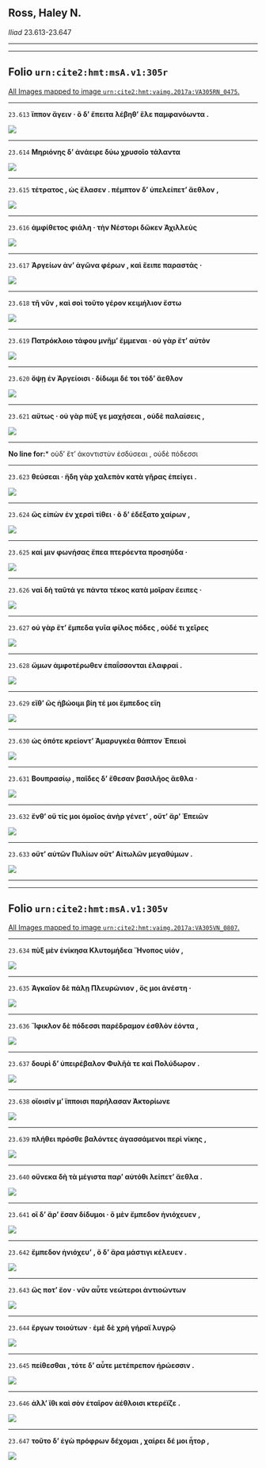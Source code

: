 ## Ross, Haley N.

*Iliad* 23.613-23.647

---

---

## **Folio `urn:cite2:hmt:msA.v1:305r`**



[All Images mapped to image `urn:cite2:hmt:vaimg.2017a:VA305RN_0475`.](http://www.homermultitext.org/ict2/index.html?urn=urn:cite2:hmt:vaimg.2017a:VA305RN_0475@0.2071,0.2981,0.4423,0.02407&urn=urn:cite2:hmt:vaimg.2017a:VA305RN_0475@0.2067,0.3184,0.3686,0.01936&urn=urn:cite2:hmt:vaimg.2017a:VA305RN_0475@0.2025,0.3350,0.4309,0.02254&urn=urn:cite2:hmt:vaimg.2017a:VA305RN_0475@0.2076,0.3550,0.4022,0.02351&urn=urn:cite2:hmt:vaimg.2017a:VA305RN_0475@0.2054,0.3743,0.4127,0.02282&urn=urn:cite2:hmt:vaimg.2017a:VA305RN_0475@0.2008,0.3945,0.3699,0.02089&urn=urn:cite2:hmt:vaimg.2017a:VA305RN_0475@0.2028,0.4131,0.4035,0.02227&urn=urn:cite2:hmt:vaimg.2017a:VA305RN_0475@0.2087,0.4310,0.3633,0.02490&urn=urn:cite2:hmt:vaimg.2017a:VA305RN_0475@0.2073,0.4524,0.4055,0.02089&urn=urn:cite2:hmt:vaimg.2017a:VA305RN_0475@0.2047,0.4728,0.3834,0.01757&urn=urn:cite2:hmt:vaimg.2017a:VA305RN_0475@0.2025,0.4896,0.3878,0.02047&urn=urn:cite2:hmt:vaimg.2017a:VA305RN_0475@0.2067,0.5101,0.3915,0.01840&urn=urn:cite2:hmt:vaimg.2017a:VA305RN_0475@0.2073,0.5284,0.3974,0.01978&urn=urn:cite2:hmt:vaimg.2017a:VA305RN_0475@0.2124,0.5476,0.3902,0.01853&urn=urn:cite2:hmt:vaimg.2017a:VA305RN_0475@0.2073,0.5284,0.3974,0.01978&urn=urn:cite2:hmt:vaimg.2017a:VA305RN_0475@0.2111,0.5860,0.3475,0.01909&urn=urn:cite2:hmt:vaimg.2017a:VA305RN_0475@0.2108,0.6058,0.3618,0.01757&urn=urn:cite2:hmt:vaimg.2017a:VA305RN_0475@0.2073,0.6243,0.3825,0.01784&urn=urn:cite2:hmt:vaimg.2017a:VA305RN_0475@0.2087,0.6426,0.3732,0.02296&urn=urn:cite2:hmt:vaimg.2017a:VA305RN_0475@0.2119,0.6653,0.3801,0.01549)

---- 

 `23.613`  **ἵππον ἄγειν · ὃ δʼ ἔπειτα λέβηθʼ ἕλε παμφανόωντα .** 

 <a href="http://www.homermultitext.org/ict2/index.html?urn=urn:cite2:hmt:vaimg.2017a:VA305RN_0475@0.2071,0.2981,0.4423,0.02407"><img src="http://beta.hpcc.uh.edu/scs/image/500/500/urn:cite2:hmt:vaimg.2017a:VA305RN_0475@0.2071,0.2981,0.4423,0.02407"/></a> 

---- 

 `23.614`  **Μηριόνης δʼ ἀνάειρε δύω χρυσοῖο τάλαντα** 

 <a href="http://www.homermultitext.org/ict2/index.html?urn=urn:cite2:hmt:vaimg.2017a:VA305RN_0475@0.2067,0.3184,0.3686,0.01936"><img src="http://beta.hpcc.uh.edu/scs/image/500/500/urn:cite2:hmt:vaimg.2017a:VA305RN_0475@0.2067,0.3184,0.3686,0.01936"/></a> 

---- 

 `23.615`  **τέτρατος , ὡς ἔλασεν . πέμπτον δʼ ὑπελείπετʼ ἄεθλον ,** 

 <a href="http://www.homermultitext.org/ict2/index.html?urn=urn:cite2:hmt:vaimg.2017a:VA305RN_0475@0.2025,0.3350,0.4309,0.02254"><img src="http://beta.hpcc.uh.edu/scs/image/500/500/urn:cite2:hmt:vaimg.2017a:VA305RN_0475@0.2025,0.3350,0.4309,0.02254"/></a> 

---- 

 `23.616`  **ἀμφίθετος φιάλη · τὴν Νέστορι δῶκεν Ἀχιλλεὺς** 

 <a href="http://www.homermultitext.org/ict2/index.html?urn=urn:cite2:hmt:vaimg.2017a:VA305RN_0475@0.2076,0.3550,0.4022,0.02351"><img src="http://beta.hpcc.uh.edu/scs/image/500/500/urn:cite2:hmt:vaimg.2017a:VA305RN_0475@0.2076,0.3550,0.4022,0.02351"/></a> 

---- 

 `23.617`  **Ἀργείων ἀνʼ ἀγῶνα φέρων , καὶ ἔειπε παραστάς ·** 

 <a href="http://www.homermultitext.org/ict2/index.html?urn=urn:cite2:hmt:vaimg.2017a:VA305RN_0475@0.2054,0.3743,0.4127,0.02282"><img src="http://beta.hpcc.uh.edu/scs/image/500/500/urn:cite2:hmt:vaimg.2017a:VA305RN_0475@0.2054,0.3743,0.4127,0.02282"/></a> 

---- 

 `23.618`  **τῆ νῦν , καὶ σοὶ τοῦτο γέρον κειμήλιον ἔστω** 

 <a href="http://www.homermultitext.org/ict2/index.html?urn=urn:cite2:hmt:vaimg.2017a:VA305RN_0475@0.2008,0.3945,0.3699,0.02089"><img src="http://beta.hpcc.uh.edu/scs/image/500/500/urn:cite2:hmt:vaimg.2017a:VA305RN_0475@0.2008,0.3945,0.3699,0.02089"/></a> 

---- 

 `23.619`  **Πατρόκλοιο τάφου μνῆμʼ ἔμμεναι · οὐ γὰρ ἔτʼ αὐτὸν** 

 <a href="http://www.homermultitext.org/ict2/index.html?urn=urn:cite2:hmt:vaimg.2017a:VA305RN_0475@0.2028,0.4131,0.4035,0.02227"><img src="http://beta.hpcc.uh.edu/scs/image/500/500/urn:cite2:hmt:vaimg.2017a:VA305RN_0475@0.2028,0.4131,0.4035,0.02227"/></a> 

---- 

 `23.620`  **ὄψῃ ἐν Ἀργείοισι · δίδωμι δέ τοι τόδʼ ἄεθλον** 

 <a href="http://www.homermultitext.org/ict2/index.html?urn=urn:cite2:hmt:vaimg.2017a:VA305RN_0475@0.2087,0.4310,0.3633,0.02490"><img src="http://beta.hpcc.uh.edu/scs/image/500/500/urn:cite2:hmt:vaimg.2017a:VA305RN_0475@0.2087,0.4310,0.3633,0.02490"/></a> 

---- 

 `23.621`  **αὔτως · οὐ γὰρ πύξ γε μαχήσεαι , οὐδὲ παλαίσεις ,** 

 <a href="http://www.homermultitext.org/ict2/index.html?urn=urn:cite2:hmt:vaimg.2017a:VA305RN_0475@0.2073,0.4524,0.4055,0.02089"><img src="http://beta.hpcc.uh.edu/scs/image/500/500/urn:cite2:hmt:vaimg.2017a:VA305RN_0475@0.2073,0.4524,0.4055,0.02089"/></a> 

--- 

 **No line for:*** οὐδʼ ἔτʼ ἀκοντιστὺν ἐσδύσεαι , οὐδὲ πόδεσσι

---- 

 `23.623`  **θεύσεαι · ἤδη γὰρ χαλεπὸν κατὰ γῆρας ἐπείγει .** 

 <a href="http://www.homermultitext.org/ict2/index.html?urn=urn:cite2:hmt:vaimg.2017a:VA305RN_0475@0.2047,0.4728,0.3834,0.01757"><img src="http://beta.hpcc.uh.edu/scs/image/500/500/urn:cite2:hmt:vaimg.2017a:VA305RN_0475@0.2047,0.4728,0.3834,0.01757"/></a> 

---- 

 `23.624`  **ὣς εἰπὼν ἐν χερσὶ τίθει · ὃ δʼ ἐδέξατο χαίρων ,** 

 <a href="http://www.homermultitext.org/ict2/index.html?urn=urn:cite2:hmt:vaimg.2017a:VA305RN_0475@0.2025,0.4896,0.3878,0.02047"><img src="http://beta.hpcc.uh.edu/scs/image/500/500/urn:cite2:hmt:vaimg.2017a:VA305RN_0475@0.2025,0.4896,0.3878,0.02047"/></a> 

---- 

 `23.625`  **καί μιν φωνήσας ἔπεα πτερόεντα προσηύδα ·** 

 <a href="http://www.homermultitext.org/ict2/index.html?urn=urn:cite2:hmt:vaimg.2017a:VA305RN_0475@0.2067,0.5101,0.3915,0.01840"><img src="http://beta.hpcc.uh.edu/scs/image/500/500/urn:cite2:hmt:vaimg.2017a:VA305RN_0475@0.2067,0.5101,0.3915,0.01840"/></a> 

---- 

 `23.626`  **ναὶ δὴ ταῦτά γε πάντα τέκος κατὰ μοῖραν ἔειπες ·** 

 <a href="http://www.homermultitext.org/ict2/index.html?urn=urn:cite2:hmt:vaimg.2017a:VA305RN_0475@0.2073,0.5284,0.3974,0.01978"><img src="http://beta.hpcc.uh.edu/scs/image/500/500/urn:cite2:hmt:vaimg.2017a:VA305RN_0475@0.2073,0.5284,0.3974,0.01978"/></a> 

---- 

 `23.627`  **οὐ γὰρ ἔτʼ ἔμπεδα γυῖα φίλος πόδες , οὐδέ τι χεῖρες** 

 <a href="http://www.homermultitext.org/ict2/index.html?urn=urn:cite2:hmt:vaimg.2017a:VA305RN_0475@0.2124,0.5476,0.3902,0.01853"><img src="http://beta.hpcc.uh.edu/scs/image/500/500/urn:cite2:hmt:vaimg.2017a:VA305RN_0475@0.2124,0.5476,0.3902,0.01853"/></a> 

---- 

 `23.628`  **ὤμων ἀμφοτέρωθεν ἐπαΐσσονται ἐλαφραί .** 

 <a href="http://www.homermultitext.org/ict2/index.html?urn=urn:cite2:hmt:vaimg.2017a:VA305RN_0475@0.2073,0.5284,0.3974,0.01978"><img src="http://beta.hpcc.uh.edu/scs/image/500/500/urn:cite2:hmt:vaimg.2017a:VA305RN_0475@0.2073,0.5284,0.3974,0.01978"/></a> 

---- 

 `23.629`  **εἴθʼ ὣς ἡβώοιμι βίη τέ μοι ἔμπεδος εἴη** 

 <a href="http://www.homermultitext.org/ict2/index.html?urn=urn:cite2:hmt:vaimg.2017a:VA305RN_0475@0.2111,0.5860,0.3475,0.01909"><img src="http://beta.hpcc.uh.edu/scs/image/500/500/urn:cite2:hmt:vaimg.2017a:VA305RN_0475@0.2111,0.5860,0.3475,0.01909"/></a> 

---- 

 `23.630`  **ὡς ὁπότε κρείοντʼ Ἀμαρυγκέα θάπτον Ἐπειοὶ** 

 <a href="http://www.homermultitext.org/ict2/index.html?urn=urn:cite2:hmt:vaimg.2017a:VA305RN_0475@0.2108,0.6058,0.3618,0.01757"><img src="http://beta.hpcc.uh.edu/scs/image/500/500/urn:cite2:hmt:vaimg.2017a:VA305RN_0475@0.2108,0.6058,0.3618,0.01757"/></a> 

---- 

 `23.631`  **Βουπρασίῳ , παῖδες δʼ ἔθεσαν βασιλῆος ἄεθλα ·** 

 <a href="http://www.homermultitext.org/ict2/index.html?urn=urn:cite2:hmt:vaimg.2017a:VA305RN_0475@0.2073,0.6243,0.3825,0.01784"><img src="http://beta.hpcc.uh.edu/scs/image/500/500/urn:cite2:hmt:vaimg.2017a:VA305RN_0475@0.2073,0.6243,0.3825,0.01784"/></a> 

---- 

 `23.632`  **ἔνθʼ οὔ τίς μοι ὁμοῖος ἀνὴρ γένετʼ , οὔτʼ ἄρʼ Ἐπειῶν** 

 <a href="http://www.homermultitext.org/ict2/index.html?urn=urn:cite2:hmt:vaimg.2017a:VA305RN_0475@0.2087,0.6426,0.3732,0.02296"><img src="http://beta.hpcc.uh.edu/scs/image/500/500/urn:cite2:hmt:vaimg.2017a:VA305RN_0475@0.2087,0.6426,0.3732,0.02296"/></a> 

---- 

 `23.633`  **οὔτʼ αὐτῶν Πυλίων οὔτʼ Αἰτωλῶν μεγαθύμων .** 

 <a href="http://www.homermultitext.org/ict2/index.html?urn=urn:cite2:hmt:vaimg.2017a:VA305RN_0475@0.2119,0.6653,0.3801,0.01549"><img src="http://beta.hpcc.uh.edu/scs/image/500/500/urn:cite2:hmt:vaimg.2017a:VA305RN_0475@0.2119,0.6653,0.3801,0.01549"/></a> 

---

---

## **Folio `urn:cite2:hmt:msA.v1:305v`**



[All Images mapped to image `urn:cite2:hmt:vaimg.2017a:VA305VN_0807`.](http://www.homermultitext.org/ict2/index.html?urn=urn:cite2:hmt:vaimg.2017a:VA305VN_0807@0.4871,0.2452,0.3784,0.02365&urn=urn:cite2:hmt:vaimg.2017a:VA305VN_0807@0.4950,0.2682,0.3478,0.01950&urn=urn:cite2:hmt:vaimg.2017a:VA305VN_0807@0.4895,0.2887,0.3712,0.02130&urn=urn:cite2:hmt:vaimg.2017a:VA305VN_0807@0.4819,0.3112,0.3834,0.01715&urn=urn:cite2:hmt:vaimg.2017a:VA305VN_0807@0.4919,0.3300,0.3390,0.01840&urn=urn:cite2:hmt:vaimg.2017a:VA305VN_0807@0.4924,0.3456,0.4016,0.01840&urn=urn:cite2:hmt:vaimg.2017a:VA305VN_0807@0.4930,0.3632,0.3998,0.02337&urn=urn:cite2:hmt:vaimg.2017a:VA305VN_0807@0.4913,0.3840,0.3935,0.02033&urn=urn:cite2:hmt:vaimg.2017a:VA305VN_0807@0.4930,0.4029,0.3598,0.02047&urn=urn:cite2:hmt:vaimg.2017a:VA305VN_0807@0.4950,0.4217,0.3799,0.02158&urn=urn:cite2:hmt:vaimg.2017a:VA305VN_0807@0.4952,0.4444,0.3473,0.01853&urn=urn:cite2:hmt:vaimg.2017a:VA305VN_0807@0.4912,0.4629,0.3760,0.02102&urn=urn:cite2:hmt:vaimg.2017a:VA305VN_0807@0.4954,0.4812,0.3766,0.02144&urn=urn:cite2:hmt:vaimg.2017a:VA305VN_0807@0.4882,0.5011,0.3791,0.02268)

---- 

 `23.634`  **πὺξ μὲν ἐνίκησα Κλυτομήδεα Ἤνοπος υἱόν ,** 

 <a href="http://www.homermultitext.org/ict2/index.html?urn=urn:cite2:hmt:vaimg.2017a:VA305VN_0807@0.4871,0.2452,0.3784,0.02365"><img src="http://beta.hpcc.uh.edu/scs/image/500/500/urn:cite2:hmt:vaimg.2017a:VA305VN_0807@0.4871,0.2452,0.3784,0.02365"/></a> 

---- 

 `23.635`  **Ἀγκαῖον δὲ πάλῃ Πλευρώνιον , ὅς μοι ἀνέστη ·** 

 <a href="http://www.homermultitext.org/ict2/index.html?urn=urn:cite2:hmt:vaimg.2017a:VA305VN_0807@0.4950,0.2682,0.3478,0.01950"><img src="http://beta.hpcc.uh.edu/scs/image/500/500/urn:cite2:hmt:vaimg.2017a:VA305VN_0807@0.4950,0.2682,0.3478,0.01950"/></a> 

---- 

 `23.636`  **Ἴφικλον δὲ πόδεσσι παρέδραμον ἐσθλὸν ἐόντα ,** 

 <a href="http://www.homermultitext.org/ict2/index.html?urn=urn:cite2:hmt:vaimg.2017a:VA305VN_0807@0.4895,0.2887,0.3712,0.02130"><img src="http://beta.hpcc.uh.edu/scs/image/500/500/urn:cite2:hmt:vaimg.2017a:VA305VN_0807@0.4895,0.2887,0.3712,0.02130"/></a> 

---- 

 `23.637`  **δουρὶ δʼ ὑπειρέβαλον Φυλῆά τε καὶ Πολύδωρον .** 

 <a href="http://www.homermultitext.org/ict2/index.html?urn=urn:cite2:hmt:vaimg.2017a:VA305VN_0807@0.4819,0.3112,0.3834,0.01715"><img src="http://beta.hpcc.uh.edu/scs/image/500/500/urn:cite2:hmt:vaimg.2017a:VA305VN_0807@0.4819,0.3112,0.3834,0.01715"/></a> 

---- 

 `23.638`  **οἴοισίν μʼ ἵπποισι παρήλασαν Ἀκτορίωνε** 

 <a href="http://www.homermultitext.org/ict2/index.html?urn=urn:cite2:hmt:vaimg.2017a:VA305VN_0807@0.4919,0.3300,0.3390,0.01840"><img src="http://beta.hpcc.uh.edu/scs/image/500/500/urn:cite2:hmt:vaimg.2017a:VA305VN_0807@0.4919,0.3300,0.3390,0.01840"/></a> 

---- 

 `23.639`  **πλήθει πρόσθε βαλόντες ἀγασσάμενοι περὶ νίκης ,** 

 <a href="http://www.homermultitext.org/ict2/index.html?urn=urn:cite2:hmt:vaimg.2017a:VA305VN_0807@0.4924,0.3456,0.4016,0.01840"><img src="http://beta.hpcc.uh.edu/scs/image/500/500/urn:cite2:hmt:vaimg.2017a:VA305VN_0807@0.4924,0.3456,0.4016,0.01840"/></a> 

---- 

 `23.640`  **οὕνεκα δὴ τὰ μέγιστα παρʼ αὐτόθι λείπετʼ ἄεθλα .** 

 <a href="http://www.homermultitext.org/ict2/index.html?urn=urn:cite2:hmt:vaimg.2017a:VA305VN_0807@0.4930,0.3632,0.3998,0.02337"><img src="http://beta.hpcc.uh.edu/scs/image/500/500/urn:cite2:hmt:vaimg.2017a:VA305VN_0807@0.4930,0.3632,0.3998,0.02337"/></a> 

---- 

 `23.641`  **οἳ δʼ ἄρʼ ἔσαν δίδυμοι · ὃ μὲν ἔμπεδον ἡνιόχευεν ,** 

 <a href="http://www.homermultitext.org/ict2/index.html?urn=urn:cite2:hmt:vaimg.2017a:VA305VN_0807@0.4913,0.3840,0.3935,0.02033"><img src="http://beta.hpcc.uh.edu/scs/image/500/500/urn:cite2:hmt:vaimg.2017a:VA305VN_0807@0.4913,0.3840,0.3935,0.02033"/></a> 

---- 

 `23.642`  **ἔμπεδον ἡνιόχευʼ , ὃ δʼ ἄρα μάστιγι κέλευεν .** 

 <a href="http://www.homermultitext.org/ict2/index.html?urn=urn:cite2:hmt:vaimg.2017a:VA305VN_0807@0.4930,0.4029,0.3598,0.02047"><img src="http://beta.hpcc.uh.edu/scs/image/500/500/urn:cite2:hmt:vaimg.2017a:VA305VN_0807@0.4930,0.4029,0.3598,0.02047"/></a> 

---- 

 `23.643`  **ὥς ποτʼ ἔον · νῦν αὖτε νεώτεροι ἀντιοώντων** 

 <a href="http://www.homermultitext.org/ict2/index.html?urn=urn:cite2:hmt:vaimg.2017a:VA305VN_0807@0.4950,0.4217,0.3799,0.02158"><img src="http://beta.hpcc.uh.edu/scs/image/500/500/urn:cite2:hmt:vaimg.2017a:VA305VN_0807@0.4950,0.4217,0.3799,0.02158"/></a> 

---- 

 `23.644`  **ἔργων τοιούτων · ἐμὲ δὲ χρὴ γήραϊ λυγρῷ** 

 <a href="http://www.homermultitext.org/ict2/index.html?urn=urn:cite2:hmt:vaimg.2017a:VA305VN_0807@0.4952,0.4444,0.3473,0.01853"><img src="http://beta.hpcc.uh.edu/scs/image/500/500/urn:cite2:hmt:vaimg.2017a:VA305VN_0807@0.4952,0.4444,0.3473,0.01853"/></a> 

---- 

 `23.645`  **πείθεσθαι , τότε δʼ αὖτε μετέπρεπον ἡρώεσσιν .** 

 <a href="http://www.homermultitext.org/ict2/index.html?urn=urn:cite2:hmt:vaimg.2017a:VA305VN_0807@0.4912,0.4629,0.3760,0.02102"><img src="http://beta.hpcc.uh.edu/scs/image/500/500/urn:cite2:hmt:vaimg.2017a:VA305VN_0807@0.4912,0.4629,0.3760,0.02102"/></a> 

---- 

 `23.646`  **ἀλλʼ ἴθι καὶ σὸν ἑταῖρον ἀέθλοισι κτερέϊζε .** 

 <a href="http://www.homermultitext.org/ict2/index.html?urn=urn:cite2:hmt:vaimg.2017a:VA305VN_0807@0.4954,0.4812,0.3766,0.02144"><img src="http://beta.hpcc.uh.edu/scs/image/500/500/urn:cite2:hmt:vaimg.2017a:VA305VN_0807@0.4954,0.4812,0.3766,0.02144"/></a> 

---- 

 `23.647`  **τοῦτο δʼ ἐγὼ πρόφρων δέχομαι , χαίρει δέ μοι ἦτορ ,** 

 <a href="http://www.homermultitext.org/ict2/index.html?urn=urn:cite2:hmt:vaimg.2017a:VA305VN_0807@0.4882,0.5011,0.3791,0.02268"><img src="http://beta.hpcc.uh.edu/scs/image/500/500/urn:cite2:hmt:vaimg.2017a:VA305VN_0807@0.4882,0.5011,0.3791,0.02268"/></a> 